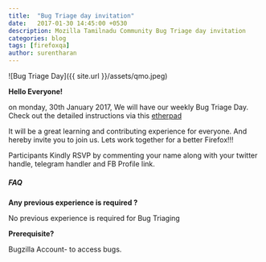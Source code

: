 ```yaml
---
title:  "Bug Triage day invitation"
date:   2017-01-30 14:45:00 +0530
description: Mozilla Tamilnadu Community Bug Triage day invitation
categories: blog
tags: [firefoxqa]
author: surentharan
---
```


![Bug Triage Day]({{ site.url }}/assets/qmo.jpeg)

**Hello Everyone!**

on monday, 30th January 2017, We will have our weekly Bug Triage Day. Check out the detailed instructions via this [etherpad](https://public.etherpad-mozilla.org/p/MozillaIN_QA_Bug_Triage_Day_20170130)

It will be a great learning and contributing experience for everyone. And hereby invite you to join us. Lets work together for a better Firefox!!!

Participants Kindly RSVP by commenting your name along with your twitter handle, telegram handler and FB Profile link.

##### FAQ

**Any previous experience is required ?**

No previous experience is required for Bug Triaging


**Prerequisite?**

Bugzilla Account- to access bugs.
